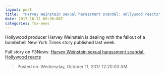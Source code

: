 ```yaml
---
layout: post
title:  "Harvey Weinstein sexual harassment scandal: Hollywood reacts"
date: 2017-10-11 00:20:00Z
categories: fox-news
---
```


Hollywood producer Harvey Weinstein is dealing with the fallout of a bombshell New York Times story published last week.


Full story on F3News: [Harvey Weinstein sexual harassment scandal: Hollywood reacts](http://www.f3nws.com/n/kTHjKC)

> Posted on: Wednesday, October 11, 2017 12:20:00 AM
